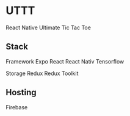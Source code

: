 # UTTT
React Native Ultimate Tic Tac Toe

## Stack
Framework
Expo
React
React Nativ
Tensorflow

Storage
Redux
Redux Toolkit

## Hosting
Firebase
